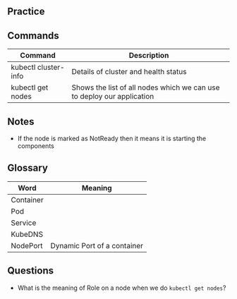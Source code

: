 Practice
--------

## Commands

| Command | Description |
| ------- | ----------- |
| kubectl cluster-info | Details of cluster and health status |
| kubectl get nodes | Shows the list of all nodes which we can use to deploy our application |

## Notes
- If the node is marked as NotReady then it means it is starting the components

## Glossary
| Word | Meaning |
| ---- | ------- |
| Container | |
| Pod | |
| Service | |
| KubeDNS | |
| NodePort | Dynamic Port of a container |

## Questions
- What is the meaning of Role on a node when we do `kubectl get nodes`?

